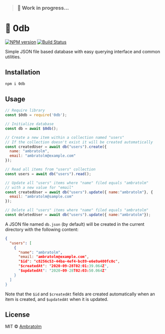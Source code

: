 > ### 🚧 Work in progress...

# 🔴 0db

[![NPM version](https://badge.fury.io/js/0db.svg)](https://npmjs.org/package/0db)
[![Build Status](https://travis-ci.org/Ambratolm/0db.svg?branch=master)](https://travis-ci.org/Ambratolm/0db)

Simple JSON file based database with easy querying interface and common utilities.

## Installation

```sh
npm i 0db
```

## Usage

```js
// Require library
const $0db = require('0db');

// Initialize database
const db = await $0db();

// Create a new item within a collection named "users"
// If the collection doesn't exist it will be created automatically
const createdUser = await db("users").create({
  name: "ambratolm",
  email: "ambratolm@example.com"
});

// Read all items from "users" collection
const users = await db("users").read();

// Update all "users" items where "name" filed equals "ambratolm"
// with a new value for "email"
const createdUser = await db("users").update({ name:"ambratolm"}, {
  email: "ambratolm@sample.com"
});

// Delete all "users" items where "name" filed equals "ambratolm"
const deletedUser = await db("users").update({ name:"ambratolm"});
```
A JSON file named `db.json` (by default) will be created in the current directory with the following content:

```json
{
  "users": [
    {
      "name": "ambratolm",
      "email: "ambratolm@example.com",
      "$id": "c8256c53-44ba-4ef4-bc89-e6e9a400fc0c",
      "$createdAt": "2020-09-28T02:01:39.064Z",
      "$updatedAt": "2020-09-28T02:03:50.064Z"
    }
  ]
}
```
Note that the `$id` and `$createdAt` fields are created automatically when an item is created, and `$updatedAt` when it is updated.

## License

MIT © [Ambratolm](https://github.com/Ambratolm)
